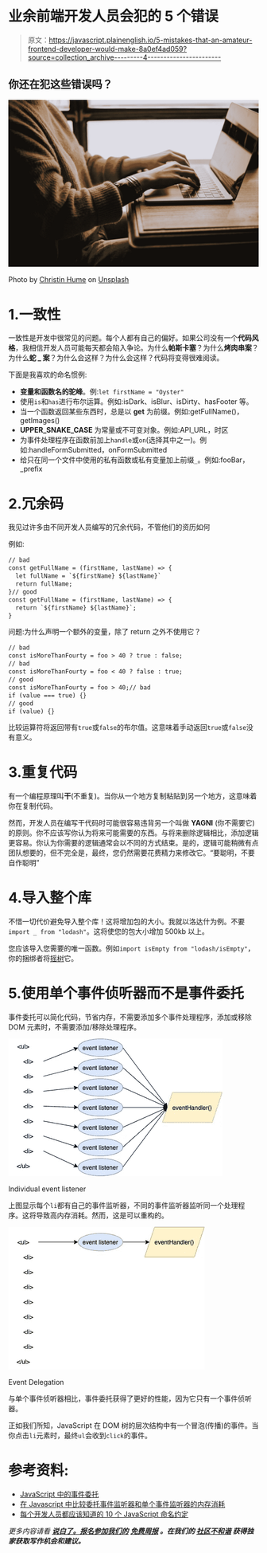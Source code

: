 # 业余前端开发人员会犯的 5 个错误

> 原文：<https://javascript.plainenglish.io/5-mistakes-that-an-amateur-frontend-developer-would-make-8a0ef4ad059?source=collection_archive---------4----------------------->

## 你还在犯这些错误吗？

![](img/32a1a28d41779b8c648a801f3cc1419a.png)

Photo by [Christin Hume](https://unsplash.com/@christinhumephoto?utm_source=medium&utm_medium=referral) on [Unsplash](https://unsplash.com?utm_source=medium&utm_medium=referral)

# 1.一致性

一致性是开发中很常见的问题。每个人都有自己的偏好。如果公司没有一个**代码风格**，我相信开发人员可能每天都会陷入争论。为什么**帕斯卡塞**？为什么**烤肉串案**？为什么**蛇 _ 案**？为什么会这样？为什么会这样？代码将变得很难阅读。

下面是我喜欢的命名惯例:

*   **变量和函数名的驼峰**。例:`let firstName = "Oyster"`
*   使用`is`和`has`进行布尔运算。例如:isDark、isBlur、isDirty、hasFooter 等。
*   当一个函数返回某些东西时，总是以 **get** 为前缀。例如:getFullName()，getImages()
*   **UPPER_SNAKE_CASE** 为常量或不可变对象。例如:API_URL，时区
*   为事件处理程序在函数前加上`handle`或`on`(选择其中之一)。例如:handleFormSubmitted，onFormSubmitted
*   给只在同一个文件中使用的私有函数或私有变量加上前缀`_`。例如:fooBar，_prefix

# 2.冗余码

我见过许多由不同开发人员编写的冗余代码，不管他们的资历如何

例如:

```
// bad
const getFullName = (firstName, lastName) => {
  let fullName = `${firstName} ${lastName}`
  return fullName;
}// good
const getFullName = (firstName, lastName) => {
  return `${firstName} ${lastName}`;
}
```

问题:为什么声明一个额外的变量，除了 return 之外不使用它？

```
// bad
const isMoreThanFourty = foo > 40 ? true : false;
// bad
const isMoreThanFourty = foo < 40 ? false : true;
// good
const isMoreThanFourty = foo > 40;// bad
if (value === true) {}
// good
if (value) {}
```

比较运算符将返回带有`true`或`false`的布尔值。这意味着手动返回`true`或`false`没有意义。

# 3.重复代码

有一个编程原理叫**干**(不重复)。当你从一个地方复制粘贴到另一个地方，这意味着你在复制代码。

然而，开发人员在编写干代码时可能很容易违背另一个叫做 **YAGNI** (你不需要它)的原则。你不应该写你认为将来可能需要的东西。与将来删除逻辑相比，添加逻辑更容易。你认为你需要的逻辑通常会以不同的方式结束。是的，逻辑可能稍微有点团队想要的，但不完全是，最终，您仍然需要花费精力来修改它。“要聪明，不要自作聪明”

# 4.导入整个库

不惜一切代价避免导入整个库！这将增加包的大小。我就以洛达什为例。不要`import _ from "lodash"`。这将使您的包大小增加 500kb 以上。

您应该导入您需要的唯一函数。例如`import isEmpty from "lodash/isEmpty"`，你的捆绑者将[摇树](https://developer.mozilla.org/en-US/docs/Glossary/Tree_shaking)它。

# 5.使用单个事件侦听器而不是事件委托

事件委托可以简化代码，节省内存，不需要添加多个事件处理程序，添加或移除 DOM 元素时，不需要添加/移除处理程序。

![](img/535a924714ac70d44e90387b92053999.png)

Individual event listener

上图显示每个`li`都有自己的事件监听器，不同的事件监听器监听同一个处理程序。这将导致高内存消耗。然而，这是可以重构的。

![](img/18e469f4dea5c434ab89a1ea760923ec.png)

Event Delegation

与单个事件侦听器相比，事件委托获得了更好的性能，因为它只有一个事件侦听器。

正如我们所知，JavaScript 在 DOM 树的层次结构中有一个冒泡(传播)的事件。当你点击`li`元素时，最终`ul`会收到`click`的事件。

# 参考资料:

*   [JavaScript 中的事件委托](https://betterprogramming.pub/event-delegation-in-javascript-boost-your-app-performance-5f10f25cec96)
*   [在 Javascript 中比较委托事件监听器和单个事件监听器的内存消耗](https://dev.to/mohamadharith/comparing-memory-consumption-of-delegated-event-listeners-and-individual-event-listeners-in-javascript-1l3e)
*   [每个开发人员都应该知道的 10 个 JavaScript 命名约定](https://www.syncfusion.com/blogs/post/10-javascript-naming-conventions-every-developer-should-know.aspx)

*更多内容请看* [***说白了。报名参加我们的***](http://plainenglish.io/) **[***免费周报***](http://newsletter.plainenglish.io/) *。在我们的* [***社区不和谐***](https://discord.gg/GtDtUAvyhW) *获得独家获取写作机会和建议。***